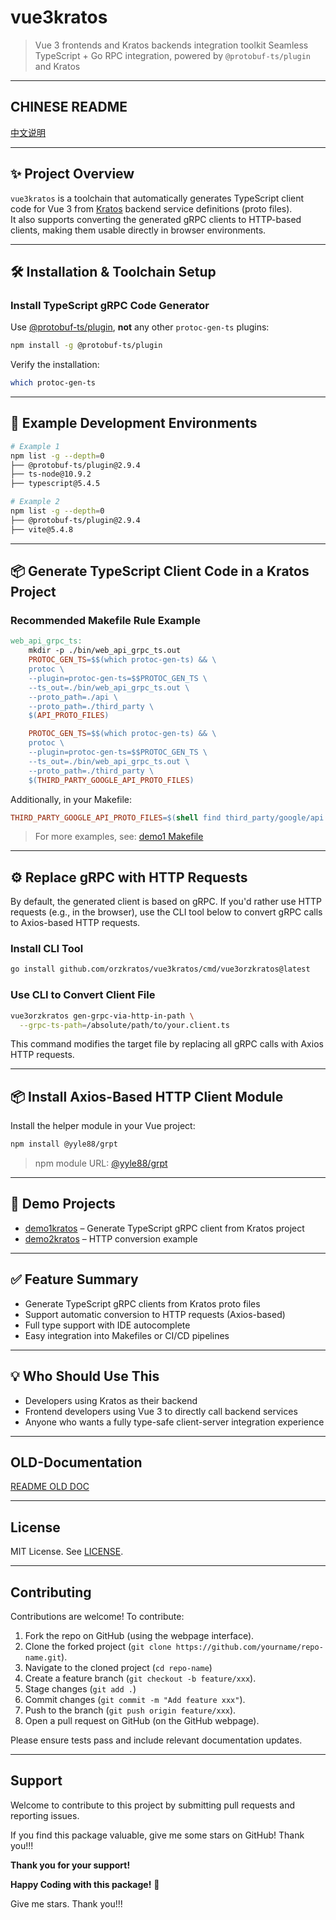 # vue3kratos

> Vue 3 frontends and Kratos backends integration toolkit
> Seamless TypeScript + Go RPC integration, powered by `@protobuf-ts/plugin` and Kratos

---

## CHINESE README

[中文说明](README.zh.md)

---

## ✨ Project Overview

`vue3kratos` is a toolchain that automatically generates TypeScript client code for Vue 3 from [Kratos](https://go-kratos.dev/) backend service definitions (proto files).  
It also supports converting the generated gRPC clients to HTTP-based clients, making them usable directly in browser environments.

---

## 🛠 Installation & Toolchain Setup

### Install TypeScript gRPC Code Generator

Use [@protobuf-ts/plugin](https://www.npmjs.com/package/@protobuf-ts/plugin), **not** any other `protoc-gen-ts` plugins:

```bash
npm install -g @protobuf-ts/plugin
````

Verify the installation:

```bash
which protoc-gen-ts
```

---

## 🧱 Example Development Environments

```bash
# Example 1
npm list -g --depth=0
├── @protobuf-ts/plugin@2.9.4
├── ts-node@10.9.2
├── typescript@5.4.5

# Example 2
npm list -g --depth=0
├── @protobuf-ts/plugin@2.9.4
├── vite@5.4.8
```

---

## 📦 Generate TypeScript Client Code in a Kratos Project

### Recommended Makefile Rule Example

```makefile
web_api_grpc_ts:
	mkdir -p ./bin/web_api_grpc_ts.out
	PROTOC_GEN_TS=$$(which protoc-gen-ts) && \
	protoc \
	--plugin=protoc-gen-ts=$$PROTOC_GEN_TS \
	--ts_out=./bin/web_api_grpc_ts.out \
	--proto_path=./api \
	--proto_path=./third_party \
	$(API_PROTO_FILES)

	PROTOC_GEN_TS=$$(which protoc-gen-ts) && \
	protoc \
	--plugin=protoc-gen-ts=$$PROTOC_GEN_TS \
	--ts_out=./bin/web_api_grpc_ts.out \
	--proto_path=./third_party \
	$(THIRD_PARTY_GOOGLE_API_PROTO_FILES)
```

Additionally, in your Makefile:

```makefile
THIRD_PARTY_GOOGLE_API_PROTO_FILES=$(shell find third_party/google/api -name *.proto)
```

> For more examples, see:
> [demo1 Makefile](https://github.com/orzkratos/vue3kratos-demos/blob/main/demo1kratos/Makefile)

---

## ⚙️ Replace gRPC with HTTP Requests

By default, the generated client is based on gRPC.
If you'd rather use HTTP requests (e.g., in the browser), use the CLI tool below to convert gRPC calls to Axios-based HTTP requests.

### Install CLI Tool

```bash
go install github.com/orzkratos/vue3kratos/cmd/vue3orzkratos@latest
```

### Use CLI to Convert Client File

```bash
vue3orzkratos gen-grpc-via-http-in-path \
  --grpc-ts-path=/absolute/path/to/your.client.ts
```

This command modifies the target file by replacing all gRPC calls with Axios HTTP requests.

---

## 📦 Install Axios-Based HTTP Client Module

Install the helper module in your Vue project:

```bash
npm install @yyle88/grpt
```

> npm module URL: [@yyle88/grpt](https://www.npmjs.com/package/@yyle88/grpt)

---

## 🔁 Demo Projects

* [demo1kratos](https://github.com/orzkratos/vue3kratos-demos/tree/main/demo1kratos) – Generate TypeScript gRPC client from Kratos project
* [demo2kratos](https://github.com/orzkratos/vue3kratos-demos/tree/main/demo2kratos) – HTTP conversion example

---

## ✅ Feature Summary

* Generate TypeScript gRPC clients from Kratos proto files
* Support automatic conversion to HTTP requests (Axios-based)
* Full type support with IDE autocomplete
* Easy integration into Makefiles or CI/CD pipelines

---

## 💡 Who Should Use This

* Developers using Kratos as their backend
* Frontend developers using Vue 3 to directly call backend services
* Anyone who wants a fully type-safe client-server integration experience

---

## OLD-Documentation

[README OLD DOC](internal/doc/README_OLD_DOC.en.md)

---

## License

MIT License. See [LICENSE](LICENSE).

---

## Contributing

Contributions are welcome! To contribute:

1. Fork the repo on GitHub (using the webpage interface).
2. Clone the forked project (`git clone https://github.com/yourname/repo-name.git`).
3. Navigate to the cloned project (`cd repo-name`)
4. Create a feature branch (`git checkout -b feature/xxx`).
5. Stage changes (`git add .`)
6. Commit changes (`git commit -m "Add feature xxx"`).
7. Push to the branch (`git push origin feature/xxx`).
8. Open a pull request on GitHub (on the GitHub webpage).

Please ensure tests pass and include relevant documentation updates.

---

## Support

Welcome to contribute to this project by submitting pull requests and reporting issues.

If you find this package valuable, give me some stars on GitHub! Thank you!!!

**Thank you for your support!**

**Happy Coding with this package!** 🎉

Give me stars. Thank you!!!
